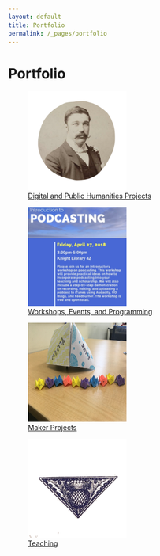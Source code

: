 ```yaml
---
layout: default
title: Portfolio
permalink: /_pages/portfolio
---
```


<h1>Portfolio</h1>

<div class="grid-container">
  <div class="grid-item"> <figure>
  <a href="www.courtneyafloyd.com/DH-PH.html"><img src="/images/hume.png" alt="Photo of Fergus Hume over a spreadsheet." width="200" height="200"></a>
   <figcaption><a href="www.courtneyafloyd.com/DH-PH.html" text-align="center">Digital and Public Humanities Projects</a></figcaption></figure> </div>
  
  <div class="grid-item"> <figure>
  <a href="www.courtneyafloyd.com/workshops-etc.html"><img src="/images/podcastingflyer-1htynae.jpg" alt="Podcasting workshop flyer" width="200" height="200"></a>
   <figcaption><a href="www.courtneyafloyd.com/workshops-etc.html" text-align="center">Workshops, Events, and Programming</a></figcaption> </figure>  </div>

<div class="grid-item"> <figure>
  <a href="www.courtneyafloyd.com/makerprojects.html"> <img src="/images/IMG_8832.JPG" alt="Fortune teller toys on laminate tabletop." width="200" height="200"> </a>
   <figcaption><a href="www.courtneyafloyd.com/makerprojects.html" text-align="center">Maker Projects</a></figcaption>
</figure>  </div>

<div class="grid-item"> <figure>
  <a href="www.courtneyafloyd.com/teaching.html"><img src="/images/thistle.png" alt="Woodcut illustration of a thistle" width="200" height="200"></a>
   <figcaption><a href="www.courtneyafloyd.com/teaching.html" text-align="center">Teaching</a></figcaption>
</figure>  </div>

</div>
